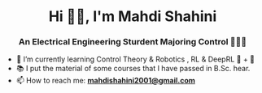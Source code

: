 <h1 align="center">Hi 👋🏻, I'm Mahdi Shahini</h1>
<h3 align="center"> An Electrical Engineering Sturdent Majoring Control 🧑🏻‍💻 </h3>

- 🌱 I’m currently learning Control Theory & Robotics , RL & DeepRL 🦾 + 🧠
- 📚 I put the material of some courses that I have passed in B.Sc. hear.
- 📫 How to reach me: **mahdishahini2001@gmail.com**

<p align="left">
  
</p>

